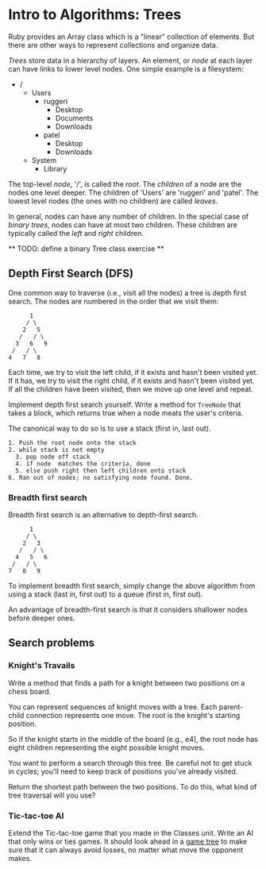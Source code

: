 # Intro to Algorithms: Trees

Ruby provides an Array class which is a "linear" collection of
elements. But there are other ways to represent collections and
organize data.

*Trees* store data in a hierarchy of layers. An element, or *node* at
each layer can have links to lower level nodes. One simple example is
a filesystem:

* /
  * Users
    * ruggeri
      * Desktop
      * Documents
      * Downloads
    * patel
      * Desktop
      * Downloads
  * System
    * Library

The top-level *node*, '/', is called the *root*. The *children* of a
node are the nodes one level deeper. The children of 'Users' are
'ruggeri' and 'patel'. The lowest level nodes (the ones with no
children) are called *leaves*.

In general, nodes can have any number of children. In the special case
of *binary trees*, nodes can have at most two children. These children
are typically called the *left* and *right* children.

** TODO: define a binary Tree class exercise **

## Depth First Search (DFS)

One common way to traverse (i.e., visit all the nodes) a tree is depth
first search. The nodes are numbered in the order that we visit them:

          1
         / \
        2   5
       /   / \
      3   6   9
     /   / \
    4   7   8

Each time, we try to visit the left child, if it exists and hasn't
been visited yet. If it has, we try to visit the right child, if it
exists and hasn't been visited yet. If all the children have been
visited, then we move up one level and repeat.

Implement depth first search yourself. Write a method for `TreeNode`
that takes a block, which returns true when a node meats the user's
criteria.

The canonical way to do so is to use a stack (first in, last out).

    1. Push the root node onto the stack
    2. while stack is not empty
      3. pop node off stack
      4. if node  matches the criteria, done
      5. else push right then left children onto stack
    6. Ran out of nodes; no satisfying node found. Done.

### Breadth first search

Breadth first search is an alternative to depth-first search.

          1
         / \
        2   3
       /   / \
      4   5   6
     /   / \
    7   8   9

To implement breadth first search, simply change the above algorithm
from using a stack (last in, first out) to a queue (first in, first
out).

An advantage of breadth-first search is that it considers shallower
nodes before deeper ones.

## Search problems

### Knight's Travails

Write a method that finds a path for a knight between two positions
on a chess board.

You can represent sequences of knight moves with a tree. Each
parent-child connection represents one move. The root is the knight's
starting position.

So if the knight starts in the middle of the board (e.g., e4), the
root node has eight children representing the eight possible knight
moves.

You want to perform a search through this tree. Be careful not to get
stuck in cycles; you'll need to keep track of positions you've already
visited.

Return the shortest path between the two positions. To do this, what
kind of tree traversal will you use?

### Tic-tac-toe AI

Extend the Tic-tac-toe game that you made in the Classes unit. Write
an AI that only wins or ties games. It should look ahead in a
[game tree](http://en.wikipedia.org/wiki/Game_tree) to make sure that
it can always avoid losses, no matter what move the opponent makes.
